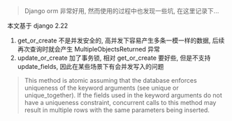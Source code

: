 > Django orm 非常好用, 然而使用的过程中也发现一些坑, 在这里记录下...

本文基于 django 2.22

1. get_or_create 不是并发安全的, 高并发下容易产生多条一模一样的数据, 后续再次查询时就会产生 MultipleObjectsReturned 异常
2. update_or_create 加了事务锁, 相对 get_or_create 要好些, 但是不支持 update_fields, 因此在某些场景下有会并发写入的问题
> This method is atomic assuming that the database enforces uniqueness of the keyword arguments (see unique or unique_together). If the fields used in the keyword arguments do not have a uniqueness constraint, concurrent calls to this method may result in multiple rows with the same parameters being inserted.
